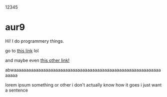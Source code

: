 12345

# aur9
Hi! I do programmery things.

go to [this link](resume.html) lol

and maybe even [this other link!](cat.html)

abwaaaaaaaaaaaaaaaaaaaaaaaaaaaaaaaaaaaaaaaaaaaaaaaaaaaaaaaaaaaaaaaaa

lorem ipsum something or other i don't actually know how it goes i just want a sentence